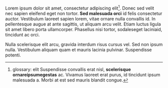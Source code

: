 Lorem ipsum dolor sit amet, consectetur adipiscing elit[^elit]. Donec sed velit nec sapien 
eleifend eget non tortor. **Sed malesuada orci** id felis consectetur auctor. Vestibulum 
laoreet sapien lorem, vitae ornare nulla convallis id. In pellentesque augue at ante 
sagittis, ut aliquam arcu velit. Etiam luctus ligula sit amet libero porta ullamcorper. 
Phasellus nisi tortor, sodaleseget laciniaid, tincidunt ac orci.

Nulla scelerisque elit arcu, gravida interdum risus cursus vel. Sed non ipsum nulla. 
Vestibulum aliquam quam et mauris lacinia pulvinar. Suspendisse potenti.

[^elit]: glossary: elit
Suspendisse convallis erat nisl, **scelerisque ornareipsumegestas** ac. Vivamus 
laoreet erat purus, id tincidunt ipsum malesuada a. Morbi at est sed mauris blandit congue.
